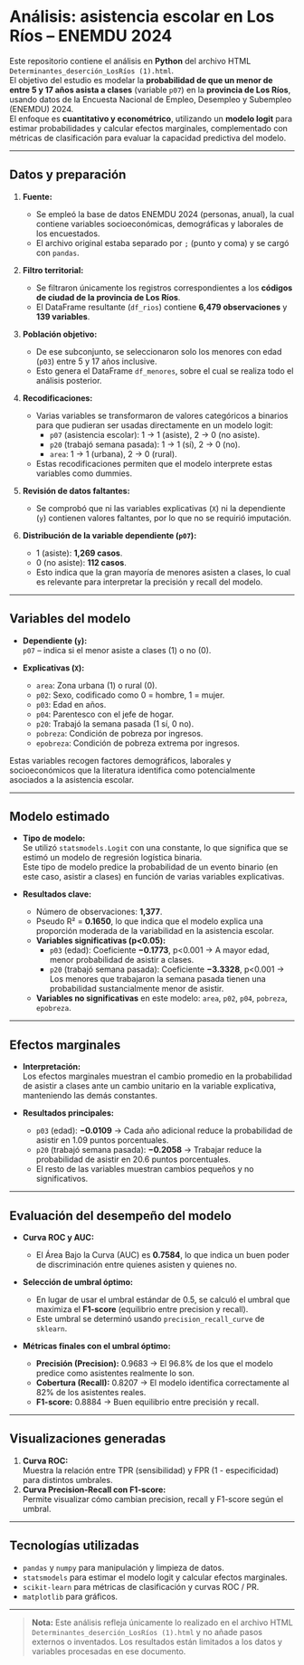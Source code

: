 # Análisis: asistencia escolar en Los Ríos – ENEMDU 2024

Este repositorio contiene el análisis en **Python** del archivo HTML `Determinantes_deserción_LosRíos (1).html`.  
El objetivo del estudio es modelar la **probabilidad de que un menor de entre 5 y 17 años asista a clases** (variable `p07`) en la **provincia de Los Ríos**, usando datos de la Encuesta Nacional de Empleo, Desempleo y Subempleo (ENEMDU) 2024.  
El enfoque es **cuantitativo y econométrico**, utilizando un **modelo logit** para estimar probabilidades y calcular efectos marginales, complementado con métricas de clasificación para evaluar la capacidad predictiva del modelo.

---

##  Datos y preparación

1. **Fuente:**  
   - Se empleó la base de datos ENEMDU 2024 (personas, anual), la cual contiene variables socioeconómicas, demográficas y laborales de los encuestados.  
   - El archivo original estaba separado por `;` (punto y coma) y se cargó con `pandas`.

2. **Filtro territorial:**  
   - Se filtraron únicamente los registros correspondientes a los **códigos de ciudad de la provincia de Los Ríos**.  
   - El DataFrame resultante (`df_rios`) contiene **6,479 observaciones** y **139 variables**.

3. **Población objetivo:**  
   - De ese subconjunto, se seleccionaron solo los menores con edad (`p03`) entre 5 y 17 años inclusive.  
   - Esto genera el DataFrame `df_menores`, sobre el cual se realiza todo el análisis posterior.

4. **Recodificaciones:**  
   - Varias variables se transformaron de valores categóricos a binarios para que pudieran ser usadas directamente en un modelo logit:  
     - `p07` (asistencia escolar): 1 → 1 (asiste), 2 → 0 (no asiste).  
     - `p20` (trabajó semana pasada): 1 → 1 (sí), 2 → 0 (no).  
     - `area`: 1 → 1 (urbana), 2 → 0 (rural).
   - Estas recodificaciones permiten que el modelo interprete estas variables como dummies.

5. **Revisión de datos faltantes:**  
   - Se comprobó que ni las variables explicativas (`X`) ni la dependiente (`y`) contienen valores faltantes, por lo que no se requirió imputación.

6. **Distribución de la variable dependiente (`p07`):**  
   - 1 (asiste): **1,269 casos**.  
   - 0 (no asiste): **112 casos**.  
   - Esto indica que la gran mayoría de menores asisten a clases, lo cual es relevante para interpretar la precisión y recall del modelo.

---

##  Variables del modelo

- **Dependiente (`y`):**  
  `p07` – indica si el menor asiste a clases (1) o no (0).

- **Explicativas (`X`):**
  - `area`: Zona urbana (1) o rural (0).
  - `p02`: Sexo, codificado como 0 = hombre, 1 = mujer.
  - `p03`: Edad en años.
  - `p04`: Parentesco con el jefe de hogar.
  - `p20`: Trabajó la semana pasada (1 sí, 0 no).
  - `pobreza`: Condición de pobreza por ingresos.
  - `epobreza`: Condición de pobreza extrema por ingresos.

Estas variables recogen factores demográficos, laborales y socioeconómicos que la literatura identifica como potencialmente asociados a la asistencia escolar.

---

##  Modelo estimado

- **Tipo de modelo:**  
  Se utilizó `statsmodels.Logit` con una constante, lo que significa que se estimó un modelo de regresión logística binaria.  
  Este tipo de modelo predice la probabilidad de un evento binario (en este caso, asistir a clases) en función de varias variables explicativas.

- **Resultados clave:**
  - Número de observaciones: **1,377**.
  - Pseudo R² = **0.1650**, lo que indica que el modelo explica una proporción moderada de la variabilidad en la asistencia escolar.
  - **Variables significativas (p<0.05):**
    - `p03` (edad): Coeficiente **−0.1773**, p<0.001 → A mayor edad, menor probabilidad de asistir a clases.
    - `p20` (trabajó semana pasada): Coeficiente **−3.3328**, p<0.001 → Los menores que trabajaron la semana pasada tienen una probabilidad sustancialmente menor de asistir.
  - **Variables no significativas** en este modelo:
    `area`, `p02`, `p04`, `pobreza`, `epobreza`.

---

##  Efectos marginales

- **Interpretación:**  
  Los efectos marginales muestran el cambio promedio en la probabilidad de asistir a clases ante un cambio unitario en la variable explicativa, manteniendo las demás constantes.

- **Resultados principales:**
  - `p03` (edad): **−0.0109** → Cada año adicional reduce la probabilidad de asistir en 1.09 puntos porcentuales.
  - `p20` (trabajó semana pasada): **−0.2058** → Trabajar reduce la probabilidad de asistir en 20.6 puntos porcentuales.
  - El resto de las variables muestran cambios pequeños y no significativos.

---

##  Evaluación del desempeño del modelo

- **Curva ROC y AUC:**
  - El Área Bajo la Curva (AUC) es **0.7584**, lo que indica un buen poder de discriminación entre quienes asisten y quienes no.

- **Selección de umbral óptimo:**
  - En lugar de usar el umbral estándar de 0.5, se calculó el umbral que maximiza el **F1-score** (equilibrio entre precision y recall).
  - Este umbral se determinó usando `precision_recall_curve` de `sklearn`.

- **Métricas finales con el umbral óptimo:**
  - **Precisión (Precision):** 0.9683 → El 96.8% de los que el modelo predice como asistentes realmente lo son.
  - **Cobertura (Recall):** 0.8207 → El modelo identifica correctamente al 82% de los asistentes reales.
  - **F1-score:** 0.8884 → Buen equilibrio entre precisión y recall.

---

##  Visualizaciones generadas

1. **Curva ROC:**  
   Muestra la relación entre TPR (sensibilidad) y FPR (1 - especificidad) para distintos umbrales.
2. **Curva Precision-Recall con F1-score:**  
   Permite visualizar cómo cambian precision, recall y F1-score según el umbral.

---

##  Tecnologías utilizadas

- `pandas` y `numpy` para manipulación y limpieza de datos.
- `statsmodels` para estimar el modelo logit y calcular efectos marginales.
- `scikit-learn` para métricas de clasificación y curvas ROC / PR.
- `matplotlib` para gráficos.

---

> **Nota:** Este análisis refleja únicamente lo realizado en el archivo HTML `Determinantes_deserción_LosRíos (1).html` y no añade pasos externos o inventados. Los resultados están limitados a los datos y variables procesadas en ese documento.
